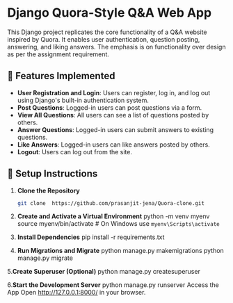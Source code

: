 # Django Quora-Style Q&A Web App

This Django project replicates the core functionality of a Q&A website inspired by Quora. It enables user authentication, question posting, answering, and liking answers. The emphasis is on functionality over design as per the assignment requirement.

## 🔧 Features Implemented

- **User Registration and Login**: Users can register, log in, and log out using Django's built-in authentication system.
- **Post Questions**: Logged-in users can post questions via a form.
- **View All Questions**: All users can see a list of questions posted by others.
- **Answer Questions**: Logged-in users can submit answers to existing questions.
- **Like Answers**: Logged-in users can like answers posted by others.
- **Logout**: Users can log out from the site.


## 🚀 Setup Instructions

1. **Clone the Repository**
   ```bash
   git clone  https://github.com/prasanjit-jena/Quora-clone.git

2. **Create and Activate a Virtual Environment**
python -m venv myenv
source myenv/bin/activate  # On Windows use `myenv\Scripts\activate`

3. **Install Dependencies**
pip install -r requirements.txt

4. **Run Migrations and Migrate**
python manage.py makemigrations
python manage.py migrate

5.**Create Superuser (Optional)**
python manage.py createsuperuser

6.**Start the Development Server**
python manage.py runserver
Access the App Open http://127.0.0.1:8000/ in your browser.
